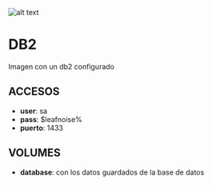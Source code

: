 ![alt text](https://electric-cloud.com/wp-content/uploads/IBM-DB2-plugin-electricflow-devops-platform.png)

# DB2

Imagen con un db2 configurado

## ACCESOS

* **user**: sa
* **pass**: $leafnoise%
* **puerto**: 1433

## VOLUMES

* **database**: con los datos guardados de la base de datos